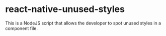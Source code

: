 # react-native-unused-styles
This is a NodeJS script that allows the developer to spot unused styles in a component file.
